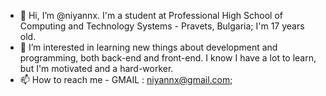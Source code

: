 - 👋 Hi, I’m @niyannx. I'm a student at Professional High School of Computing and Technology Systems - Pravets, Bulgaria;
I'm 17 years old.
- 👀 I’m interested in learning new things about development and programming, both back-end and front-end.
I know I have a lot to learn, but I'm motivated and a hard-worker.
- 📫 How to reach me -
GMAIL : niyannx@gmail.com;
